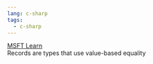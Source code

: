 ```yaml
---
lang: c-sharp
tags:
  - c-sharp
---
```

[MSFT Learn](https://learn.microsoft.com/en-us/dotnet/csharp/tutorials/records)  
Records are types that use value-based equality
